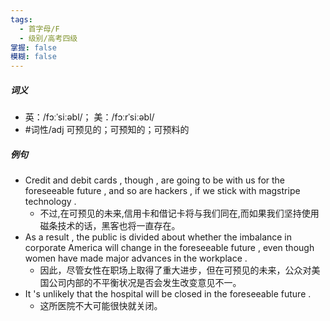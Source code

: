 ```yaml
---
tags:
  - 首字母/F
  - 级别/高考四级
掌握: false
模糊: false
---
```

##### 词义
- 英：/fɔːˈsiːəbl/； 美：/fɔːrˈsiːəbl/
- #词性/adj  可预见的；可预知的；可预料的
##### 例句
- Credit and debit cards , though , are going to be with us for the foreseeable future , and so are hackers , if we stick with magstripe technology .
	- 不过,在可预见的未来,信用卡和借记卡将与我们同在,而如果我们坚持使用磁条技术的话，黑客也将一直存在。
- As a result , the public is divided about whether the imbalance in corporate America will change in the foreseeable future , even though women have made major advances in the workplace .
	- 因此，尽管女性在职场上取得了重大进步，但在可预见的未来，公众对美国公司内部的不平衡状况是否会发生改变意见不一。
- It 's unlikely that the hospital will be closed in the foreseeable future .
	- 这所医院不大可能很快就关闭。
